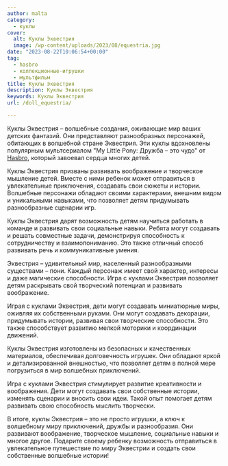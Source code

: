 ```yaml
---
author: malta
category:
  - куклы
cover:
  alt: Куклы Эквестрия
  image: /wp-content/uploads/2023/08/equestria.jpg
date: "2023-08-22T10:06:54+00:00"
tag:
  - hasbro
  - коллекционные-игрушки
  - мультфильм
title: Куклы Эквестрия
description: Куклы Эквестрия
keywords: Куклы Эквестрия
url: /doll_equestria/

---
```

Куклы Эквестрия – волшебные создания, оживающие мир ваших детских фантазий. Они представляют разнообразных персонажей, обитающих в волшебной стране Эквестрия. Эти куклы вдохновлены популярным мультсериалом "My Little Pony: Дружба – это чудо" от [Hasbro](https://twitter.com/Hasbro), который завоевал сердца многих детей.

Куклы Эквестрия призваны развивать воображение и творческое мышление детей. Вместе с ними ребенок может отправиться в увлекательные приключения, создавать свои сюжеты и истории. Волшебные персонажи обладают своими характерами, внешним видом и уникальными навыками, что позволяет детям придумывать разнообразные сценарии игр.

Куклы Эквестрия дарят возможность детям научиться работать в команде и развивать свои социальные навыки. Ребята могут создавать и решать совместные задачи, демонстрируя способность к сотрудничеству и взаимопониманию. Это также отличный способ развивать речь и коммуникативные умения.

Эквестрия – удивительный мир, населенный разнообразными существами – пони. Каждый персонаж имеет свой характер, интересы и даже магические способности. Игра с куклами Эквестрия позволяет детям раскрывать свой творческий потенциал и развивать воображение.

Играя с куклами Эквестрия, дети могут создавать миниатюрные миры, оживляя их собственными руками. Они могут создавать декорации, придумывать истории, развивая свои творческие способности. Это также способствует развитию мелкой моторики и координации движений.

Куклы Эквестрия изготовлены из безопасных и качественных материалов, обеспечивая долговечность игрушек. Они обладают яркой и детализированной внешностью, что позволяет детям в полной мере погрузиться в мир волшебных приключений.

Игра с куклами Эквестрия стимулирует развитие креативности и воображения. Дети могут создавать свои собственные истории, изменять сценарии и вносить свои идеи. Такой опыт помогает детям развивать свою способность мыслить творчески.

В итоге, куклы Эквестрия – это не просто игрушки, а ключ к волшебному миру приключений, дружбы и разнообразия. Они развивают воображение, творческое мышление, социальные навыки и многое другое. Подарите своему ребенку возможность отправиться в увлекательное путешествие по миру Эквестрии и создать свои собственные волшебные истории!
